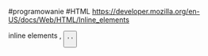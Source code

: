 #programowanie #HTML 
https://developer.mozilla.org/en-US/docs/Web/HTML/Inline_elements

inline elements <a>, <button>, <img>, <span>
